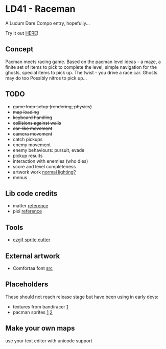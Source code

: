 # LD41 - Raceman

A Ludum Dare Compo entry, hopefully...

Try it out [HERE](https://josepedrodias.github.io/ld41-raceman/dist/)!


## Concept

Pacman meets racing game.
Based on the pacman level ideas - a maze, a finite set of items to pick to complete the level,
simple navigation for the ghosts, special items to pick up.
The twist - you drive a race car. Ghosts may do too Possibly nitros to pick up...



## TODO

* ~~game loop setup (rendering, physics)~~
* ~~map loading~~
* ~~keyboard handling~~
* ~~collisions against walls~~
* ~~car-like movement~~
* ~~camera movement~~
* catch pickups
* enemy movement
* enemy behaviours: pursuit, evade
* pickup results
* interaction with enemies (who dies)
* score and level completeness
* artwork work [normal lighting?](http://pixijs.io/examples/#/layers/normals.js)
* menus


## Lib code credits

* matter [reference](http://brm.io/matter-js/docs/)
* pixi [reference](http://pixijs.download/dev/docs/)


## Tools

* [ezgif sprite cutter](https://ezgif.com/sprite-cutter)


## External artwork

* Comfortaa font [src](https://www.dafont.com/comfortaa.font)



## Placeholders

These should not reach release stage but have been using in early devs:

* textures from bandiracer [1](http://www.banditracer.eu/)
* pacman sprites
  [1](https://i.pinimg.com/originals/85/71/e5/8571e53e7056aac79b7c828a8a33c3bd.png)
  [2](http://www.harryguillermo.com/games/pacman/pacman.php)


## Make your own maps

use your text editor with unicode support